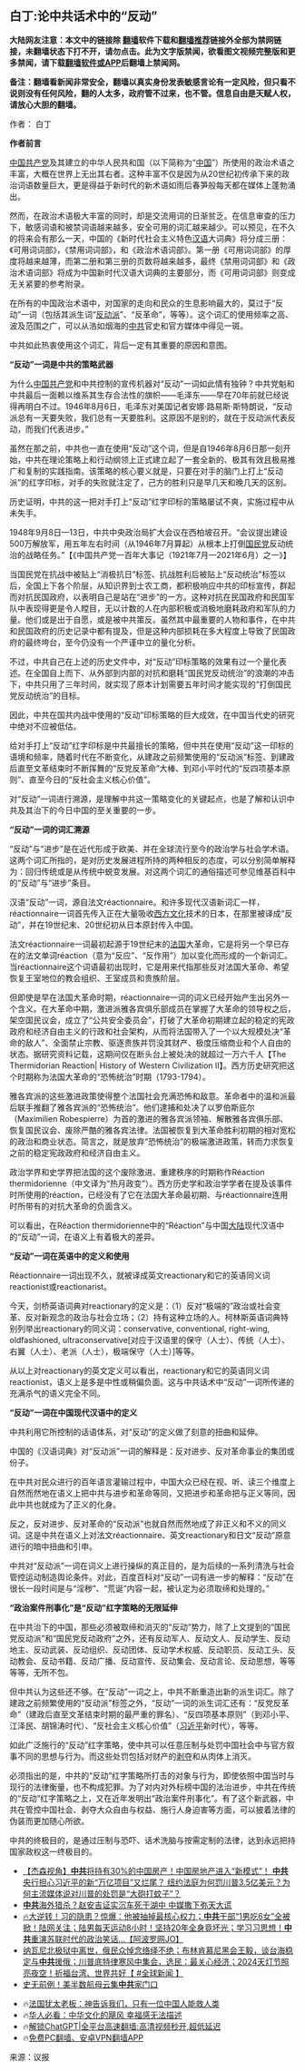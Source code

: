  <!-- 面包屑导航 --> <h2>白丁:论中共话术中的“反动”</h2> <p class="notice"><b>大陆网友注意：本文中的链接除 <a href="https://github.com/bannedbook/fanqiang" >翻墙</a>软件下载和<a href="https://github.com/killgcd/justmysocks/blob/master/README.md">翻墙推荐</a>链接外全部为禁网链接，未翻墙状态下打不开，请勿点击。此为文字版禁闻，欲看图文视频完整版和更多禁闻，请下载<a href="https://github.com/bannedbook/fanqiang">翻墙软件或APP</a>后翻墙上禁闻网。</p><p>备注：翻墙看新闻非常安全，翻墙以真实身份发表敏感言论有一定风险，但只看不说则没有任何风险，翻的人太多，政府管不过来，也不管。信息自由是天赋人权，请放心大胆的翻墙。</b></p>  <div class="entry"> <p>作者： 白丁</p> <p><strong>作者前言</strong></p> <p><span class='wp_keywordlink_affiliate'><a href="https://www.bannedbook.org/" title="中国" target="_blank">中国</a></span><a href="https://www.bannedbook.org/bnews/tag/%e5%85%b1%e4%ba%a7%e5%85%9a/" class="st_tag internal_tag" rel="tag" title="标签 共产党 下的日志">共产党</a>及其建立的中华人民共和国（以下简称为“<a href="https://www.bannedbook.org/bnews/tag/%E4%B8%AD%E5%9B%BD/" class="st_tag internal_tag" rel="tag" title="标签 中国 下的日志">中国</a>”）所使用的政治术语之丰富，大概在世界上无出其右者。这种丰富不仅是因为从20世纪初传承下来的政治词语数量巨大，更是得益于新时代的新术语如雨后春笋般每天都在媒体上蓬勃涌出。</p> <p>然而，在政治术语极大丰富的同时，却是交流用词的日渐贫乏。在信息审查的压力下，敏感词语和被禁词语越来越多，安全可用的词汇越来越少。可以预见，在不久的将来会有那么一天，中国的《新时代社会主义特色<a href="https://www.bannedbook.org/bnews/tag/%E6%B1%89%E8%AF%AD/" class="st_tag internal_tag" rel="tag" title="标签 汉语 下的日志">汉语</a>大词典》将分成三册：《可用词词部》，《禁用词词部》，和《政治术语词部》。第一册《可用词词部》的厚度将越来越薄，而第二册和第三册的页数将越来越多，最终《禁用词词部》和《政治术语词部》将成为中国新时代汉语大词典的主要部分，而《可用词词部》则变成无关紧要的参考附录。</p> <p>在所有的中国政治术语中，对国家的走向和民众的生息影响最大的，莫过于“反动”一词（包括其派生词“<a href="https://www.bannedbook.org/bnews/tag/%E5%8F%8D%E5%8A%A8%E6%B4%BE/" class="st_tag internal_tag" rel="tag" title="标签 反动派 下的日志">反动派</a>”、“反革命”，等等）。这个词汇的使用频率之高、波及范围之广，可以从浩如烟海的<a href="https://www.bannedbook.org/bnews/tag/%e4%b8%ad%e5%85%b1/" class="st_tag internal_tag" rel="tag" title="标签 中共 下的日志">中共</a>官史和官方媒体中得见一斑。</p> <p>中共如此热衷使用这个词汇，背后一定有其重要的原因和意图。</p> <p><strong>“反动”一词是中共的策略武器</strong></p> <p>为什么<a href="https://www.bannedbook.org/bnews/tag/%e4%b8%ad%e5%9b%bd%e5%85%b1%e4%ba%a7%e5%85%9a/" class="st_tag internal_tag" rel="tag" title="标签 中国共产党 下的日志">中国共产党</a>和中共控制的宣传机器对“反动”一词如此情有独钟？中共党魁和中共最后一面赖以维系其生存合法性的旗帜——毛泽东——早在70年前就已经说得再明白不过。1946年8月6日，毛泽东对美国记者安娜·路易斯·斯特朗说，“反动派总有一天要失败，我们总有一天要胜利。这原因不是别的，就在于反动派代表反动，而我们代表进步。”</p> <p>虽然在那之前，中共也一直在使用“反动”这个词，但是自1946年8月6日那一刻开始，中共在理论策略上和行动纲领上正式建立起了一套全新的、极其有效且极易推广和复制的实践指南。该策略的核心要义就是，只要在对手的脑门上打上“反动派”的红字印标，对手的失败就注定了，己方的胜利只是早几天和晚几天的区别。</p> <p>历史证明，中共的这一把对手打上“反动”红字印标的策略屡试不爽，实施过程中从未失手。</p> <p>1948年9月8日—13日，中共中央政治局扩大会议在西柏坡召开。“会议提出建设500万解放军，用五年左右时间（从1946年7月算起）从根本上打倒<a href="https://www.bannedbook.org/bnews/tag/%e5%9b%bd%e6%b0%91%e5%85%9a/" class="st_tag internal_tag" rel="tag" title="标签 国民党 下的日志">国民党</a>反动统治的战略任务。”【《中国共产党一百年大事记（1921年7月—2021年6月）之一》】</p> <p>当国民党在抗战中被贴上“消极抗日”标签、抗战胜利后被贴上“反动统治”标签以后，全国上下各个阶层，从知识界到士农工商，都积极响应中共的印标宣传，群起而对抗民国政府，以表明自己是站在“进步”的一方。这种对抗在民国政府和民国军队中表现得更是令人瞠目，无以计数的人在内部积极或消极地磨耗政府和军队的力量。他们或是出于自愿，或是被中共策反。虽然其中最重要的人物和事件，在中共和民国政府的历史记录中都有提及，但是这种内部损耗在多大程度上导致了民国政府的最终垮台，至今仍没有一个严谨中立的量化分析。</p> <p>不过，中共自己在上述的历史文件中，对“反动”印标策略的效果有过一个量化表述。在全国自上而下、从外部到内部的对抗和磨耗“国民党反动统治”的浪潮的冲击下，中共只用了三年时间，就实现了原本计划需要五年时间才能实现的“打倒国民党反动统治”的目标。</p> <p>因此，中共在国共内战中使用的“反动”印标策略的巨大成效，在中国当代史的研究中绝对不应被低估。</p> <p>给对手打上“反动”红字印标是中共最擅长的策略，但中共在使用“反动”这一印标的语境和频率，随着时代在不断变化，从建政之前频繁使用的“反动派”标签、到建政后直至文革结束时不断挥舞的“反党反革命”大棒、到邓小平时代的“反四项基本原则”、直至今日的“反社会主义核心价值”。</p> <p>对“反动”一词进行溯源，是理解中共这一策略变化的关键起点，也是了解和认识中共及其治下的今日中国的至关重要的一步。</p> <p><strong>“反动”一词的词汇溯源</strong></p> <p>“反动”与“进步”是在近代形成于欧美、并在全球流行至今的政治学与社会学术语。这两个词汇所指的，是对历史发展进程所持的两种相反的态度，可以分别简单解释为：回归传统或是从传统中蜕变发展。对这两个词汇的通俗描述可参见维基百科中的“反动”与“进步”条目。</p> <p>汉语“反动”一词，源自法文réactionnaire。和许多现代汉语新词汇一样，réactionnaire一词首先传入正在大量吸收<span class='wp_keywordlink'><a href="https://www.bannedbook.org/forum3/topic47.html" title="西方传统文化汇编" target="_blank">西方文化</a></span>技术的日本，在那里被译成“反动”，并在19世纪末、20世纪初从日本原封传入中国。</p> <p>法文réactionnaire一词最初起源于19世纪末的<a href="https://www.bannedbook.org/bnews/tag/%e6%b3%95%e5%9b%bd/" class="st_tag internal_tag" rel="tag" title="标签 法国 下的日志">法国</a>大革命，它是将另一个早已存在的法文单词réaction（意为“反应”、“反作用”）加以变化而形成的一个新词汇。当réactionnaire这个词语最初出现时，它是用来代指那些反对法国大革命、希望恢复王室地位的教会组织、王室成员和贵族阶层。</p>  <p>但即使是早在法国大革命时期，réactionnaire一词的词义已经开始产生出另外一个含义。在大革命中期，激进派雅各宾俱乐部成员在掌握了大革命的领导权之后，架空国民议会，成立了“公共安全委员会”，打破了大革命初期建立起的稳定的宪政政府和经济自由主义的行政和社会架构，从而将法国带入了一个以大规模处决“革命的敌人”、全面禁止宗教、驱逐贵族并罚没其财产、极度压缩商业和个人自由的状态。据研究资料记载，这期间仅在断头台上被处决的就超过一万六千人【The Thermidorian Reaction| History of Western Civilization II】。西方历史研究把这个时期称为法国大革命的“恐怖统治”时期（1793-1794）。</p> <p>雅各宾派的这些激进政策使得整个法国社会充满恐怖和敌意。革命者中的温和派最后联手推翻了雅各宾派的“恐怖统治”。他们逮捕和处决了以罗伯斯庇尔（Maximilien Robespierre）为首的激进的雅各宾派领袖、解散雅各宾俱乐部、恢复国民议会、废除严酷的雅各宾法律。法国被恢复到大革命胜利初期的相对宽松的政治和商业状态。简言之，就是放弃“恐怖统治”的极端激进政策，转而力求恢复之前的稳定宪政政府和经济自由主义。</p> <p>政治学界和史学界把法国的这个废除激进、重建秩序的时期称作Réaction thermidorienne（中文译为“热月政变”）。西方历史学和政治学学者在提及该事件时所使用的réaction，已经没有了它在法国大革命最初期、与réactionnaire连用时所带有的对抗大革命的负面含义。</p> <p>可以看出，在Réaction thermidorienne中的“Réaction”与中国<span class='wp_keywordlink_affiliate'><a href="https://www.bannedbook.org/" title="大陆" target="_blank">大陆</a></span>现代汉语中的“反动”一词，在语义上有着极大的差异。</p> <p><strong>“反动”一词在英语中的定义和使用</strong></p> <p>Réactionnaire一词出现不久，就被译成英文reactionary和它的英语同义词reactionist或reactionarist。</p> <p>今天，剑桥英语词典对reactionary的定义是：（1）反对“极端的”政治或社会变革、反对新观念的政治与社会立场；（2）持有这种立场的人。柯林斯英语词典特别列举出reactionary的同义词：conservative, conventional, right-wing, oldfashioned, ultraconservative[对应于汉语里的保守（人士）、传统（人士）、右翼（人士）、老派（人士），极端保守（人士）]等等。</p> <p>从以上对reactionary的英文定义可以看出，reactionary和它的英语同义词reactionist，语义上是多是中性或稍偏负面。这与中共话术中“反动”一词所传递的充满杀气的语义完全不同。</p> <p><strong>“反动”一词在中国现代汉语中的定义</strong></p> <p>中共利用它所控制的话语体系，对“反动”的定义做了刻意的扭曲和延伸。</p>  <p>中国的《汉语词典》对“反动派”一词的解释是：反对进步、反对革命事业的集团或份子。</p> <p>在中共对民众进行的百年语言灌输过程中，中国大众已经在视、听、读三个维度上自然而然地在语义上把中共与进步和革命等同，又把进步和革命把与正义等同，因此中共也就成为了正义的化身。</p> <p>反之，反对进步、反对革命的“反动派”也就自然而然地成了非正义和不义的同义词。这是中共在语义上对法文réactionnaire、英文reactionary和日文“反动”原意进行的暗中扭曲和引申。</p> <p>中共对“反动派”一词在词义上进行操纵的真正目的，是为后续的一系列清洗与社会管控运动制造舆论条件。对此，百度百科对“反动”一词有进一步的解释：“反动”在很长一段时间是与“淫秽”、“荒诞”内容一起，被认定为必须取缔和处理的。”</p> <p><strong>“政治案件刑事化”是“反动”红字策略的无限延伸</strong></p> <p>在中共治下的中国，那些必须被取缔和消灭的“反动”势力，除了上文提到的“国民党反动派”和“国民党反动政府”之外，还有反动军人、反动文人、反动学生、反动地主、反动武装、反动组织、反动团体、反动学术权威、反动职员、反动工头、反动教会、反动书籍、反动广播、反动宣传、反动集会、反动言论、反动思想，等等等等，无所不包。</p> <p>但中共认为这些还不够。在“反动”一词之上，中共不断重造出新的派生词汇。除了建政之前频繁使用的“反动派”标签之外，“反动”一词的派生词汇还有：“反党反革命”（建政后直至文革结束时期的最严重的罪名）、“反四项基本原则”（到邓小平、江泽民、胡锦涛时代）、“反社会主义核心价值”（<a href="https://www.bannedbook.org/bnews/tag/%e4%b9%a0%e8%bf%91%e5%b9%b3/" class="st_tag internal_tag" rel="tag" title="标签 习近平 下的日志">习近平</a>新时代），等等。</p> <p>如此广泛施行的“反动”红字策略，使中共可以任意压制与处罚中国社会中与官方叙事不同的思想与行为。而这些处罚包括对财产的<span class='wp_keywordlink'><a href="https://www.bannedbook.org/forum2/topic21.html" title="《剥夺》 黄建民 著" target="_blank">剥夺</a></span>和从肉体上消灭。</p> <p>必须指出的是，中共的“反动”红字策略所打击的对象与行为，即使依照中国当时与现行的法律衡量，也不构成犯罪。为了对内对外标榜中国的法治进步，中共在传统的“反动”红字策略之上，又在近年发明出“政治案件刑事化”。有了这个新武器，中共在管控中国社会、剥夺大众自由与权益、施行人身迫害等方面，可以披着法律的伪装而更加随心所欲。</p> <p>中共的终极目的，是通过压制与恐吓、话术洗脑与按需定制的法律，达到永远把持国家政权这一终极目的。</p>  <!--<div id="taboola-mid-1"></div>--><ul class='op-related-articles' title='相关阅读'> <li><a href='https://www.bannedbook.org/bnews/comments/20240218/2002464.html' target='_blank'>【杰森视角】<b>中共</b>将持有30%的中国房产！中国房地产进入“新模式”！ <b>中共</b>央行担心习近平的新“万亿项目”又烂尾？ 纽约法庭为何罚川普3.5亿美元？为何主流媒体说对川普的处罚是“大砲打蚊子”？</a></li> <li><a href='https://www.bannedbook.org/bnews/baitai/20240218/2002457.html' target='_blank'><b>中共</b>海外猎杀？赵安吉证实沉车死于湖中 中媒撒下弥天大谎</a></li> <li><a href='https://www.bannedbook.org/bnews/bannedvideo/20240218/2002421.html' target='_blank'>🔥大逆转！习的隐患？惊爆：他被抽掉最核心权力；<b>中共</b>干部“1男吃6女”全被掀！陆网关注；陆男每天运动8小时！坚持20年全身竟坏光；学习习思想！<b>中共</b>重演苏联时代的政治笑话...【阿波罗网JO】</a></li> <li><a href='https://www.bannedbook.org/bnews/bannedvideo/20240218/2002418.html' target='_blank'>纳瓦尼北极狱中离世，俄民众悼念络绎不绝；布林肯慕尼黑会王毅，谈台海稳定与<b>中共</b>援俄；川普底特律寒风中集会，选民：最关心经济；2024天灯节照亮夜空！祈福台湾、世界共好【 #全球新闻 】</a></li> <li><a href='https://www.bannedbook.org/bnews/topimagenews/20240218/2002379.html' target='_blank'>史无前例！美半数航母云集<b>中共</b>家门口</a></li> </ul> <ul class="texttj"> <li>🔥<a href="https://www.bannedbook.org/bnews/ssgc/20230219/1850782.html" target="_blank">法国犹太老板：神告诉我们，只有一位中国人能救人类</a></li> <li>🔥<a href="https://www.bannedbook.org/bnews/comments/20220220/1694796.html" target="_blank">华人必看：中华文化的飓风 幸福感无法描述</a></li> <li>🔥<a href="https://github.com/bannedbook/fanqiang/wiki/V2ray%E6%9C%BA%E5%9C%BA" target="_blank">解锁ChatGPT|全平台高速翻墙:高清视频秒开,超低延迟</a></li> <li>🔥<a href="https://github.com/bannedbook/fanqiang/wiki/%E7%A6%81%E9%97%BB%E7%BD%91%E5%AE%89%E5%8D%93%E7%BF%BB%E5%A2%99%E6%96%B0%E9%97%BBAPP" target="_blank">免费PC翻墙、安卓VPN翻墙APP</a></li> </ul><p class="src-info">来源：议报 </p><a name='sharetosocial'></a> <div style="margin-bottom:5px;padding-bottom:5px;clear:both"> <div id="archive-pix-1" class="banner-ads"> <!-- AuctionX Display platform tag START --> <div id="27602x728x90x621x_ADSLOT1" clicktrack="%%CLICK_URL_ESC%%"></div>  <!-- AuctionX Display platform tag END --> </div> <div id="archive-pix-2" class="banner-ads"> <!-- AuctionX Display platform tag START --> <div id="27556x300x250x621x_ADSLOT1" clicktrack="%%CLICK_URL_ESC%%" style="margin:0 auto;text-align:center"></div>  <!-- AuctionX Display platform tag END --> </div> </div>  <div id="archive-pix-1" class="banner-ads"> <!-- AuctionX Display platform tag START --> <div id="27603x728x90x621x_ADSLOT1" clicktrack="%%CLICK_URL_ESC%%"></div>  <!-- AuctionX Display platform tag END --> </div> </div><!--END ENTRY--> 